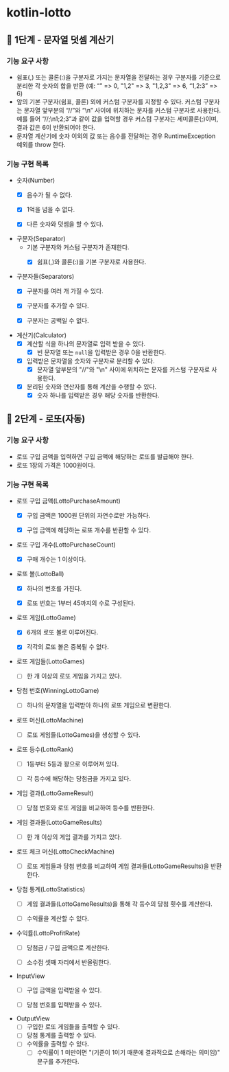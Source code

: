 # kotlin-lotto

## 🚀 1단계 - 문자열 덧셈 계산기

### 기능 요구 사항

- 쉼표(,) 또는 콜론(:)을 구분자로 가지는 문자열을 전달하는 경우 구분자를 기준으로 분리한 각 숫자의 합을 반환 (예: “” => 0, "1,2" => 3, "1,2,3" => 6, “1,2:3” => 6)
- 앞의 기본 구분자(쉼표, 콜론) 외에 커스텀 구분자를 지정할 수 있다. 커스텀 구분자는 문자열 앞부분의 “//”와 “\n” 사이에 위치하는 문자를 커스텀 구분자로 사용한다. 예를 들어 “//;\n1;2;3”과
  같이 값을 입력할 경우 커스텀 구분자는 세미콜론(;)이며, 결과 값은 6이 반환되어야 한다.
- 문자열 계산기에 숫자 이외의 값 또는 음수를 전달하는 경우 RuntimeException 예외를 throw 한다.

### 기능 구현 목록

- 숫자(Number)
    - [x] 음수가 될 수 없다.
    - [x] 1억을 넘을 수 없다.
    - [x] 다른 숫자와 덧셈을 할 수 있다.


- 구분자(Separator)
    - 기본 구분자와 커스텀 구분자가 존재한다.
        - [x] 쉼표(,)와 콜론(:)을 기본 구분자로 사용한다.


- 구분자들(Separators)
    - [x] 구분자를 여러 개 가질 수 있다.
    - [x] 구분자를 추가할 수 있다.
    - [x] 구분자는 공백일 수 없다.


- 계산기(Calculator)
    - [x] 계산할 식을 하나의 문자열로 입력 받을 수 있다.
        - [x] 빈 문자열 또는 `null`을 입력받은 경우 0을 반환한다.
    - [x] 입력받은 문자열을 숫자와 구분자로 분리할 수 있다.
        - [x] 문자열 앞부분의 "//"와 "\n" 사이에 위치하는 문자를 커스텀 구분자로 사용한다.
    - [x] 분리된 숫자와 연산자를 통해 계산을 수행할 수 있다.
        - [x] 숫자 하나를 입력받은 경우 해당 숫자를 반환한다.

## 🚀 2단계 - 로또(자동)

### 기능 요구 사항

- 로또 구입 금액을 입력하면 구입 금액에 해당하는 로또를 발급해야 한다.
- 로또 1장의 가격은 1000원이다.

### 기능 구현 목록

- 로또 구입 금액(LottoPurchaseAmount)
    - [x] 구입 금액은 1000원 단위의 자연수로만 가능하다.
    - [x] 구입 금액에 해당하는 로또 개수를 반환할 수 있다.


- 로또 구입 개수(LottoPurchaseCount)
    - [x] 구매 개수는 1 이상이다.


- 로또 볼(LottoBall)
    - [x] 하나의 번호를 가진다.
    - [x] 로또 번호는 1부터 45까지의 수로 구성된다.


- 로또 게임(LottoGame)
    - [x] 6개의 로또 볼로 이루어진다.
    - [x] 각각의 로또 볼은 중복될 수 없다.


- 로또 게임들(LottoGames)
    - [ ] 한 개 이상의 로또 게임을 가지고 있다.


- 당첨 번호(WinningLottoGame)
    - [ ] 하나의 문자열을 입력받아 하나의 로또 게임으로 변환한다.


- 로또 머신(LottoMachine)
    - [ ] 로또 게임들(LottoGames)을 생성할 수 있다.


- 로또 등수(LottoRank)
    - [ ] 1등부터 5등과 꽝으로 이루어져 있다.
    - [ ] 각 등수에 해당하는 당첨금을 가지고 있다.


- 게임 결과(LottoGameResult)
    - [ ] 당첨 번호와 로또 게임을 비교하여 등수를 반환한다.


- 게임 결과들(LottoGameResults)
    - [ ] 한 개 이상의 게임 결과를 가지고 있다.


- 로또 체크 머신(LottoCheckMachine)
    - [ ] 로또 게임들과 당첨 번호를 비교하여 게임 결과들(LottoGameResults)을 반환한다.


- 당첨 통계(LottoStatistics)
    - [ ] 게임 결과들(LottoGameResults)을 통해 각 등수의 당첨 횟수를 계산한다.
    - [ ] 수익률을 계산할 수 있다.


- 수익률(LottoProfitRate)
    - [ ] 당첨금 / 구입 금액으로 계산한다.
    - [ ] 소수점 셋째 자리에서 반올림한다.


- InputView
    - [ ] 구입 금액을 입력받을 수 있다.
    - [ ] 당첨 번호를 입력받을 수 있다.


- OutputView
    - [ ] 구입한 로또 게임들을 출력할 수 있다.
    - [ ] 당첨 통계를 출력할 수 있다.
    - [ ] 수익률을 출력할 수 있다.
        - [ ] 수익률이 1 미만이면 "(기준이 1이기 때문에 결과적으로 손해라는 의미임)" 문구를 추가한다.
